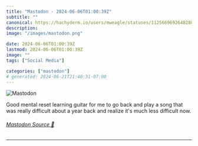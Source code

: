 ```yaml
---
title: "Mastodon - 2024-06-06T01:00:39Z"
subtitle: ""
canonical: https://hachyderm.io/users/mweagle/statuses/112566969264828030
description:
image: "/images/mastodon.png"

date: 2024-06-06T01:00:39Z
lastmod: 2024-06-06T01:00:39Z
image: ""
tags: ["Social Media"]

categories: ["mastodon"]
# generated: 2024-06-21T21:40:31-07:00
---
```

![Mastodon](/images/mastodon.png)

<p>Good mental reset learning guitar for me to go back and play a song that was really difficult about a year back and realize it&#39;s much less difficult now.</p>


###### [Mastodon Source 🐘](https://hachyderm.io/@mweagle/112566969264828030)

___
